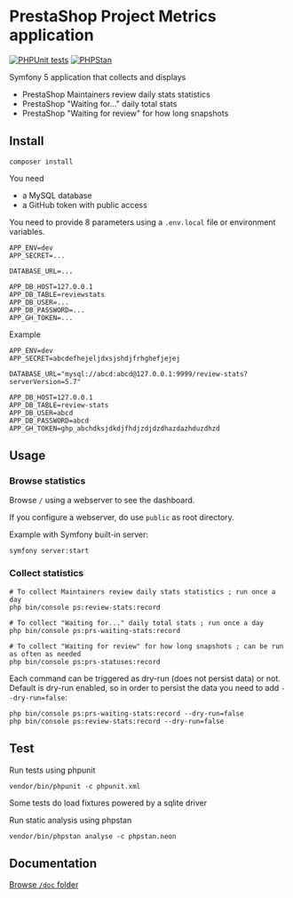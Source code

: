 # PrestaShop Project Metrics application

[![PHPUnit tests](https://github.com/matks/ps-project-metrics/actions/workflows/phpunit.yml/badge.svg)](https://github.com/matks/ps-project-metrics/actions/workflows/phpunit.yml)
[![PHPStan](https://github.com/matks/ps-project-metrics/actions/workflows/phpstan.yml/badge.svg)](https://github.com/matks/ps-project-metrics/actions/workflows/phpstan.yml)

Symfony 5 application that collects and displays

- PrestaShop Maintainers review daily stats statistics
- PrestaShop "Waiting for..." daily total stats
- PrestaShop "Waiting for review" for how long snapshots

## Install

```
composer install
```

You need

- a MySQL database
- a GitHub token with public access

You need to provide 8 parameters using a `.env.local` file or environment variables.

```
APP_ENV=dev
APP_SECRET=...

DATABASE_URL=...

APP_DB_HOST=127.0.0.1
APP_DB_TABLE=reviewstats
APP_DB_USER=...
APP_DB_PASSWORD=...
APP_GH_TOKEN=...
```

Example
```
APP_ENV=dev
APP_SECRET=abcdefhejeljdxsjshdjfrhghefjejej

DATABASE_URL="mysql://abcd:abcd@127.0.0.1:9999/review-stats?serverVersion=5.7"

APP_DB_HOST=127.0.0.1
APP_DB_TABLE=review-stats
APP_DB_USER=abcd
APP_DB_PASSWORD=abcd
APP_GH_TOKEN=ghp_abchdksjdkdjfhdjzdjdzdhazdazhduzdhzd
```

## Usage

### Browse statistics

Browse `/` using a webserver to see the dashboard.

If you configure a webserver, do use `public` as root directory.

Example with Symfony built-in server:

```
symfony server:start
```

### Collect statistics

```
# To collect Maintainers review daily stats statistics ; run once a day
php bin/console ps:review-stats:record

# To collect "Waiting for..." daily total stats ; run once a day
php bin/console ps:prs-waiting-stats:record

# To collect "Waiting for review" for how long snapshots ; can be run as often as needed
php bin/console ps:prs-statuses:record
```

Each command can be triggered as dry-run (does not persist data) or not. Default is dry-run enabled, so in order to
persist the data you need to add `--dry-run=false`:

```
php bin/console ps:prs-waiting-stats:record --dry-run=false
php bin/console ps:review-stats:record --dry-run=false
```

## Test

Run tests using phpunit

```
vendor/bin/phpunit -c phpunit.xml
```

Some tests do load fixtures powered by a sqlite driver

Run static analysis using phpstan

```
vendor/bin/phpstan analyse -c phpstan.neon
```

## Documentation

[Browse `/doc` folder](https://github.com/matks/ps-project-metrics/tree/master/doc)
